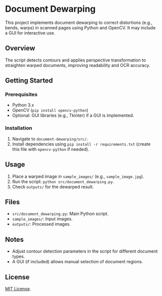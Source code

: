 # Document Dewarping

This project implements document dewarping to correct distortions (e.g., bends, warps) in scanned pages using Python and OpenCV. It may include a GUI for interactive use.

## Overview
The script detects contours and applies perspective transformation to straighten warped documents, improving readability and OCR accuracy.

## Getting Started

### Prerequisites
- Python 3.x
- OpenCV (`pip install opencv-python`)
- Optional: GUI libraries (e.g., Tkinter) if a GUI is implemented.

### Installation
1. Navigate to `document-dewarping/src/`.
2. Install dependencies using `pip install -r requirements.txt` (create this file with `opencv-python` if needed).

## Usage
1. Place a warped image in `sample_images/` (e.g., `sample_image.jpg`).
2. Run the script: `python src/document_dewarping.py`.
3. Check `outputs/` for the dewarped result.

## Files
- `src/document_dewarping.py`: Main Python script.
- `sample_images/`: Input images.
- `outputs/`: Processed images.

## Notes
- Adjust contour detection parameters in the script for different document types.
- A GUI (if included) allows manual selection of document regions.

## License
[MIT License](https://github.com/your-username/image-processing-lab/blob/main/LICENSE).